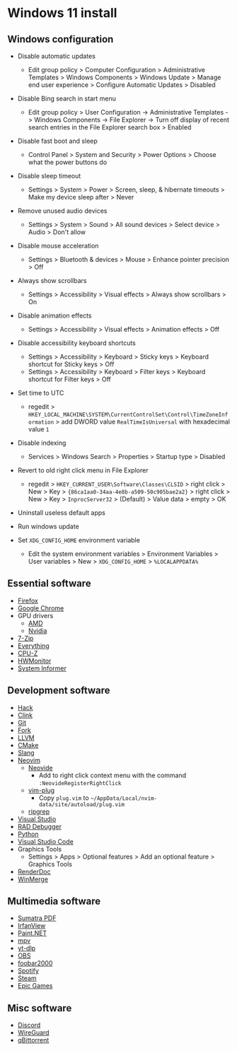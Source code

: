 # Windows 11 install

## Windows configuration

* Disable automatic updates
  * Edit group policy > Computer Configuration > Administrative Templates > Windows Components > Windows Update > Manage end user experience > Configure Automatic Updates > Disabled
* Disable Bing search in start menu
  * Edit group policy > User Configuration -> Administrative Templates -> Windows Components -> File Explorer -> Turn off display of recent search entries in the File Explorer search box > Enabled
* Disable fast boot and sleep
  * Control Panel > System and Security > Power Options > Choose what the power buttons do
* Disable sleep timeout
  * Settings > System > Power > Screen, sleep, & hibernate timeouts > Make my device sleep after > Never
* Remove unused audio devices
  * Settings > System > Sound > All sound devices > Select device > Audio > Don't allow
* Disable mouse acceleration
  * Settings > Bluetooth & devices > Mouse > Enhance pointer precision > Off
* Always show scrollbars
  * Settings > Accessibility > Visual effects > Always show scrollbars > On
* Disable animation effects
  * Settings > Accessibility > Visual effects > Animation effects > Off
* Disable accessibility keyboard shortcuts
  * Settings > Accessibility > Keyboard > Sticky keys > Keyboard shortcut for Sticky keys > Off
  * Settings > Accessibility > Keyboard > Filter keys > Keyboard shortcut for Filter keys > Off
* Set time to UTC
  * regedit > `HKEY_LOCAL_MACHINE\SYSTEM\CurrentControlSet\Control\TimeZoneInformation` > add DWORD value `RealTimeIsUniversal` with hexadecimal value `1`
* Disable indexing
  * Services > Windows Search > Properties > Startup type > Disabled
* Revert to old right click menu in File Explorer
  * regedit > `HKEY_CURRENT_USER\Software\Classes\CLSID` > right click > New > Key > `{86ca1aa0-34aa-4e8b-a509-50c905bae2a2}` > right click > New > Key > `InprocServer32` > (Default) > Value data > empty > OK
* Uninstall useless default apps
* Run windows update

* Set `XDG_CONFIG_HOME` environment variable
  * Edit the system environment variables > Environment Variables > User variables > New > `XDG_CONFIG_HOME` > `%LOCALAPPDATA%`

## Essential software

* [Firefox](https://www.mozilla.org/en-US/firefox/new/)
* [Google Chrome](https://www.google.com/chrome/)
* GPU drivers
  * [AMD](https://www.amd.com/en/support)
  * [Nvidia](https://www.nvidia.com/download/index.aspx)
* [7-Zip](https://www.7-zip.org/)
* [Everything](https://www.voidtools.com/)
* [CPU-Z](https://www.cpuid.com/softwares/cpu-z.html)
* [HWMonitor](https://www.cpuid.com/softwares/hwmonitor.html)
* [System Informer](https://systeminformer.sourceforge.io/)

## Development software

* [Hack](https://sourcefoundry.org/hack/)
* [Clink](https://mridgers.github.io/clink/)
* [Git](https://gitforwindows.org/)
* [Fork](https://git-fork.com/)
* [LLVM](https://releases.llvm.org/)
* [CMake](https://cmake.org)
* [Slang](https://shader-slang.com/)
* [Neovim](https://neovim.io/)
  * [Neovide](https://neovide.dev/)
    * Add to right click context menu with the command `:NeovideRegisterRightClick`
  * [vim-plug](https://github.com/junegunn/vim-plug)
    * Copy `plug.vim` to `~/AppData/Local/nvim-data/site/autoload/plug.vim`
  * [ripgrep](https://github.com/BurntSushi/ripgrep)
* [Visual Studio](https://visualstudio.microsoft.com/)
* [RAD Debugger](https://github.com/EpicGamesExt/raddebugger)
* [Python](https://www.python.org/)
* [Visual Studio Code](https://code.visualstudio.com/)
* Graphics Tools
  * Settings > Apps > Optional features > Add an optional feature > Graphics Tools
* [RenderDoc](https://renderdoc.org/)
* [WinMerge](https://winmerge.org/)

## Multimedia software

* [Sumatra PDF](https://www.sumatrapdfreader.org/)
* [IrfanView](https://www.irfanview.com/)
* [Paint.NET](https://getpaint.net/)
* [mpv](https://mpv.io/)
* [yt-dlp](https://github.com/yt-dlp/yt-dlp)
* [OBS](https://obsproject.com/)
* [foobar2000](https://www.foobar2000.org/)
* [Spotify](https://open.spotify.com/)
* [Steam](https://store.steampowered.com/)
* [Epic Games](https://store.epicgames.com/)

## Misc software

* [Discord](https://discord.com/)
* [WireGuard](https://www.wireguard.com/)
* [qBittorrent](https://www.qbittorrent.org/)
